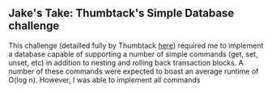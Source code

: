 ## Jake's Take: Thumbtack's Simple Database challenge

This challenge (detailled fully by Thumbtack 
[here](https://www.thumbtack.com/challenges/simple-database)) required me to 
implement a database capable of supporting a number of simple commands (get, 
set, unset, etc) in addition to nesting and rolling back transaction blocks. A 
number of these commands were expected to boast an average runtime of O(log n).
However, I was able to implement all commands 
